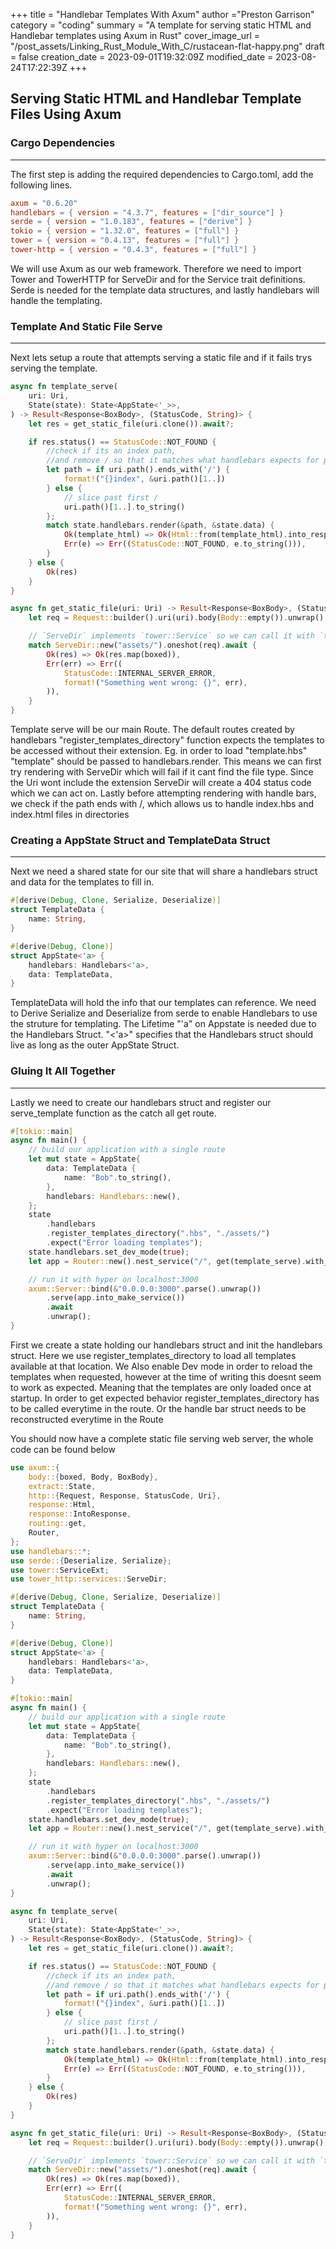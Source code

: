 +++
title = "Handlebar Templates With Axum"
author ="Preston Garrison"
category = "coding"
summary = "A template for serving static HTML and Handlebar templates using Axum in Rust"
cover_image_url = "/post_assets/Linking_Rust_Module_With_C/rustacean-flat-happy.png"
draft = false
creation_date = 2023-09-01T19:32:09Z
modified_date = 2023-08-24T17:22:39Z
+++
## Serving Static HTML and Handlebar Template Files Using Axum

### Cargo Dependencies

***

The first step is adding the required dependencies to Cargo.toml, add the following lines.

```toml
axum = "0.6.20"
handlebars = { version = "4.3.7", features = ["dir_source"] }
serde = { version = "1.0.183", features = ["derive"] }
tokio = { version = "1.32.0", features = ["full"] }
tower = { version = "0.4.13", features = ["full"] }
tower-http = { version = "0.4.3", features = ["full"] }
```

We will use Axum as our web framework. Therefore we need to import Tower and TowerHTTP for ServeDir and for the Service trait definitions. 
Serde is needed for the template data structures, and lastly handlebars will handle the templating.

### Template And Static File Serve

***

Next lets setup a route that attempts serving a static file and if it fails trys serving the template.

```rust
async fn template_serve(
    uri: Uri,
    State(state): State<AppState<'_>>,
) -> Result<Response<BoxBody>, (StatusCode, String)> {
    let res = get_static_file(uri.clone()).await?;

    if res.status() == StatusCode::NOT_FOUND {
        //check if its an index path, 
        //and remove / so that it matches what handlebars expects for path 
        let path = if uri.path().ends_with('/') {
            format!("{}index", &uri.path()[1..])
        } else { 
            // slice past first /
            uri.path()[1..].to_string()
        };
        match state.handlebars.render(&path, &state.data) {
            Ok(template_html) => Ok(Html::from(template_html).into_response()),
            Err(e) => Err((StatusCode::NOT_FOUND, e.to_string())),
        }
    } else {
        Ok(res)
    }
}

async fn get_static_file(uri: Uri) -> Result<Response<BoxBody>, (StatusCode, String)> {
    let req = Request::builder().uri(uri).body(Body::empty()).unwrap();

    // `ServeDir` implements `tower::Service` so we can call it with `tower::ServiceExt::oneshot`
    match ServeDir::new("assets/").oneshot(req).await {
        Ok(res) => Ok(res.map(boxed)),
        Err(err) => Err((
            StatusCode::INTERNAL_SERVER_ERROR,
            format!("Something went wrong: {}", err),
        )),
    }
}
```

Template serve will be our main Route. The default routes created by handlebars "register_templates_directory" function expects the templates to be accessed without their extension.
Eg. in order to load "template.hbs" "template" should be passed to handlebars.render.
This means we can first try rendering with ServeDir which will fail if it cant find the file type. 
Since the Uri wont include the extension ServeDir will create a 404 status code which we can act on.
Lastly before attempting rendering with handle bars, we check if the path ends with /, which allows us to handle index.hbs and index.html files in directories

### Creating a AppState Struct and TemplateData Struct

***

Next we need a shared state for our site that will share a handlebars struct and data for the templates to fill in. 

```rust
#[derive(Debug, Clone, Serialize, Deserialize)]
struct TemplateData {
    name: String,
}

#[derive(Debug, Clone)]
struct AppState<'a> {
    handlebars: Handlebars<'a>,
    data: TemplateData,
}
```
TemplateData will hold the info that our templates can reference. 
We need to Derive Serialize and Deserialize from serde to enable Handlebars to use the struture for templating.
The Lifetime "'a" on Appstate is needed due to the Handlebars Struct.
"<'a>" specifies that the Handlebars struct should live as long as the outer AppState Struct.

### Gluing It All Together

***

Lastly we need to create our handlebars struct and register our serve_template function as the catch all get route.

```rust
#[tokio::main]
async fn main() {
    // build our application with a single route
    let mut state = AppState{
        data: TemplateData {
            name: "Bob".to_string(),
        },
        handlebars: Handlebars::new(),
    };
    state
        .handlebars
        .register_templates_directory(".hbs", "./assets/")
        .expect("Error loading templates");
    state.handlebars.set_dev_mode(true);
    let app = Router::new().nest_service("/", get(template_serve).with_state(state));

    // run it with hyper on localhost:3000
    axum::Server::bind(&"0.0.0.0:3000".parse().unwrap())
        .serve(app.into_make_service())
        .await
        .unwrap();
}
```

First we create a state holding our handlebars struct and init the handlebars struct.
Here we use register_templates_directory to load all templates available at that location.
We Also enable Dev mode in order to reload the templates when requested, however at the time of writing this doesnt seem to work as expected.
Meaning that the templates are only loaded once at startup.
In order to get expected behavior register_templates_directory has to be called everytime in the route. 
Or the handle bar struct needs to be reconstructed everytime in the Route

You should now have a complete static file serving web server, the whole code can be found below

```rust
use axum::{
    body::{boxed, Body, BoxBody},
    extract::State,
    http::{Request, Response, StatusCode, Uri},
    response::Html,
    response::IntoResponse,
    routing::get,
    Router,
};
use handlebars::*;
use serde::{Deserialize, Serialize};
use tower::ServiceExt;
use tower_http::services::ServeDir;

#[derive(Debug, Clone, Serialize, Deserialize)]
struct TemplateData {
    name: String,
}

#[derive(Debug, Clone)]
struct AppState<'a> {
    handlebars: Handlebars<'a>,
    data: TemplateData,
}

#[tokio::main]
async fn main() {
    // build our application with a single route
    let mut state = AppState{
        data: TemplateData {
            name: "Bob".to_string(),
        },
        handlebars: Handlebars::new(),
    };
    state
        .handlebars
        .register_templates_directory(".hbs", "./assets/")
        .expect("Error loading templates");
    state.handlebars.set_dev_mode(true);
    let app = Router::new().nest_service("/", get(template_serve).with_state(state));

    // run it with hyper on localhost:3000
    axum::Server::bind(&"0.0.0.0:3000".parse().unwrap())
        .serve(app.into_make_service())
        .await
        .unwrap();
}

async fn template_serve(
    uri: Uri,
    State(state): State<AppState<'_>>,
) -> Result<Response<BoxBody>, (StatusCode, String)> {
    let res = get_static_file(uri.clone()).await?;

    if res.status() == StatusCode::NOT_FOUND {
        //check if its an index path, 
        //and remove / so that it matches what handlebars expects for path 
        let path = if uri.path().ends_with('/') {
            format!("{}index", &uri.path()[1..])
        } else { 
            // slice past first /
            uri.path()[1..].to_string()
        };
        match state.handlebars.render(&path, &state.data) {
            Ok(template_html) => Ok(Html::from(template_html).into_response()),
            Err(e) => Err((StatusCode::NOT_FOUND, e.to_string())),
        }
    } else {
        Ok(res)
    }
}

async fn get_static_file(uri: Uri) -> Result<Response<BoxBody>, (StatusCode, String)> {
    let req = Request::builder().uri(uri).body(Body::empty()).unwrap();

    // `ServeDir` implements `tower::Service` so we can call it with `tower::ServiceExt::oneshot`
    match ServeDir::new("assets/").oneshot(req).await {
        Ok(res) => Ok(res.map(boxed)),
        Err(err) => Err((
            StatusCode::INTERNAL_SERVER_ERROR,
            format!("Something went wrong: {}", err),
        )),
    }
}
```
